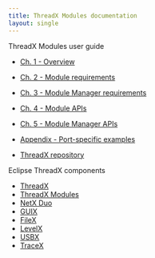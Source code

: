 ```yaml
---
title: ThreadX Modules documentation
layout: single
--- 
```


ThreadX Modules user guide
- [Ch. 1 - Overview](chapter1)
- [Ch. 2 - Module requirements](chapter2)
- [Ch. 3 - Module Manager requirements](chapter3)
- [Ch. 4 - Module APIs](chapter4)
- [Ch. 5 - Module Manager APIs](chapter5)
- [Appendix - Port-specific examples](appendix) 

- [ThreadX repository](https://github.com/eclipse-threadx/threadx)

Eclipse ThreadX components
- [ThreadX](../threadx)
- [ThreadX Modules](../threadx-modules)
- [NetX Duo](../netx-duo)
- [GUIX](../guix) 
- [FileX](../filex)
- [LevelX](../levelx)
- [USBX](../usbx)
- [TraceX](../tracex)
